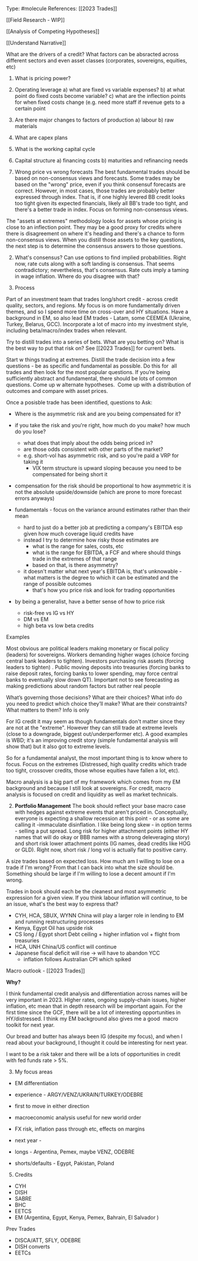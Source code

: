 Type: #molecule 
References: [[2023 Trades]]

[[Field Research - WIP]]

[[Analysis of Competing Hypotheses]]

[[Understand Narrative]]

What are the drivers of a credit? What factors can be absracted across different sectors and even asset classes (corporates, sovereigns, equities, etc)
1) What is pricing power?
2) Operating leverage 
	a) what are fixed vs variable expenses?
	b) at what point do fixed costs become variable?
	c) what are the inflection points for when fixed costs change (e.g. need more staff if revenue gets to a certain point
3) Are there major changes to factors of production 
	a) labour
	b) raw materials
1) What are capex plans
2) What is the working capital cycle
3) Capital structure
	a) financing costs
	b) maturities and refinancing needs 
	

	


1) Wrong price vs wrong forecasts
The best fundamental trades should be based on non-consensus views and forecasts. Some trades may be based on the "wrong" price, even if you think consensuf forecasts are correct. However, in most cases, those trades are probably better expressed through index. That is, if one highly levered BB credit looks too tight given its expected financials, likely all BB's trade too tight, and there's a better trade in index.
Focus on forming non-consensus  views.

The "assets at extremes" methodology looks for assets whose pricing is close to an inflection point. They may be a good proxy for credits where there is disagreement on where it's heading and there's a chance to form non-consensus views. When you distill those assets to the key questions, the next step is to determine the consensus answers to those questions.

2) What's consensus?
Can use options to find implied probabilities. 
Right now, rate cuts along with a soft landing is consensus. That seems contradictory; nevertheless, that's consensus. Rate cuts  imply a taming in wage inflation. Where do you disagree with that?



1) Process

Part of an investment team that trades long/short credit - across credit quality, sectors, and regions. My focus is on more fundamentally driven themes, and so I spend more time on cross-over and HY situations. Have a background in EM, so also lead EM trades - Latam, some CEEMEA (Ukraine, Turkey, Belarus, GCC). Incorporate a lot of macro into my investment style, including beta/macro/index trades when relevant. 

Try to distill trades into a series of bets. What are you betting on? What is the best way to put that risk on? See [[2023 Trades]] for current bets. 

Start w things trading at extremes. Distill the trade decision into a few questions - be as specific and fundamental as possible. Do this for  all trades and then look for the most popular questions. 
If you’re being sufficiently abstract and fundamental, there should be lots of common questions. Come up w alternate hypotheses.  Come up with a distribution of outcomes and compare with asset prices.  


Once a posisble trade has been identified, questions to Ask:
- Where is the asymmetric risk and are you being compensated for it?
- if you take the risk and you're right, how much do you make? how much do you lose?
	- what does that imply about the odds being priced in?
	- are those odds consistent with other parts of the market?
	- e.g. short-vol has asymmetric risk, and so you're paid a VRP for taking it
		- VIX term structure is upward sloping because you need to be compensated for being short it
- compensation for the risk should be proportional to how asymmetric it is not the absolute upside/downside (which are prone to more forecast errors anyways)


- fundamentals - focus on the variance around estimates rather than their mean
	- hard to just do a better job at predicting a company's EBITDA esp given how much coverage liquid credits have
	- instead I try to determine how risky those estimates are
		- what is the range for sales, costs, etc
		- what is the range for EBITDA, a FCF and where should things trade in the extremes of that range
		- based on that, is there asymmetry?
	- it doesn't matter what next year's EBITDA is, that's unknowable - what matters is the degree to which it can be estimated and the range of possible outcomes
		- that's how you price risk and look for trading opportunities 
- by being a generalist, have a better sense of how to price risk
	- risk-free vs IG vs HY
	- DM vs EM 
	- high beta vs low beta credits
  

Examples  

Most obvious are political leaders making monetary or fiscal policy (leaders) for sovereigns. 
Workers demanding higher wages (choice forcing central bank leaders to tighten).
Investors purchasing risk assets (forcing leaders to tighten) .
Public moving deposits into treasuries (forcing banks to raise deposit rates, forcing banks to lower spending, may force central banks to eventually slow down QT).
Important not to see forecasting as making predictions about random factors but rather real people   

What’s governing those decisions? What are their choices? What info do you need to predict which choice they’ll make? What are their constraints? What matters to them? Info is only 


For IG credit it may seem as though fundamentals don't matter since they are not at the "extreme". However they can still trade at extreme levels (close to a downgrade, biggest out/underperformer etc). A good examples is WBD; it's an improving credit story (simple fundamental analysis will show that) but it also got to extreme levels.

So for a fundamental analyst, the most important thing is to know where to focus. Focus on the extremes (Distressed, high quality credits which trade too tight, crossover credits, those whose equities have fallen a lot, etc).


Macro analysis is a big part of my framework which comes from my EM background and because I still look at sovereigns. For credit, macro analysis is focused on credit and liquidity as well as market technicals. 

2) **Portfolio Management**
The book should reflect your base macro case with hedges against extreme events that aren't priced in. Conceptually, everyone is expecting a shallow recession at this point - or as some are calling it -immaculate disinflation. I like being long skew - in option terms - selling a put spread. Long risk for higher attachment points (either HY names that will do okay or BBB names with a strong deleveraging story) and short risk lower attachment points (IG names, dead credits like HOG or GLD). 
Right now, short risk / long vol is actually flat to positive carry. 

A size trades based on expected loss. How much am I willing to lose on a trade if I'm wrong? From that I can back into what the size should be. Something should be large if I'm willing to lose a decent amount if I'm wrong. 

Trades in book should each be the cleanest and most asymmetric expression for a given view.
If you think labour inflation will continue, to be an issue, what's the best way to express that?
- CYH, HCA, SBUX, WYNN
China will play a larger role in lending to EM and running restructuring processes
- Kenya, Egypt
Oil has upside risk
- CS long / Egypt short
Debt ceiling + higher inflation vol + flight from treasuries
- HCA, UNH
China/US conflict will continue
- Japanese fiscal deficit will rise -> will have to abandon YCC
	- inflation follows Australian CPI which spiked

Macro outlook - 
[[2023 Trades]]

**Why?**

I think fundamental credit analysis and differentiation across names will be very important in 2023. HIgher rates, ongoing supply-chain issues, higher inflation, etc mean that in depth research will be important again. For the first time since the GCF, there will be a lot of interesting opportunities in HY/distressed. I think my EM background also gives me a good  macro toolkit for next year.

Our bread and butter has always been IG (despite my focus), and when I read about your background, I thought it could be interesting for next year.

I want to be a risk taker and there will be a lots of opportunities in credit with fed funds rate > 5%. 
  

3) My focus areas

- EM differentiation

-   experience - ARGY/VENZ/UKRAIN/TURKEY/ODEBRE
-   first to move in either direction
-   macroeconomic analysis useful for new world order

-   FX risk, inflation pass through etc, effects on margins

-   next year - 

-   longs - Argentina, Pemex, maybe VENZ, ODEBRE
-   shorts/defaults - Egypt, Pakistan, Poland 

  


5) Credits

- CYH
- DISH
- SABRE
- BHC
- EETCS
- EM (Argentina, Egypt, Kenya, Pemex, Bahrain, El Salvador )

  

Prev Trades

- DISCA/ATT, SFLY, ODEBRE
- DISH converts
- EETCs